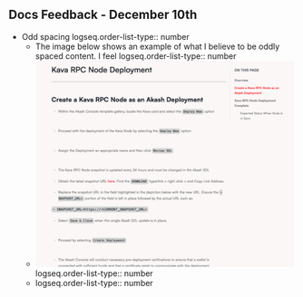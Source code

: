 ## Docs Feedback - December 10th
- Odd spacing
  logseq.order-list-type:: number
	- The image below shows an example of what I believe to be oddly spaced content. I feel
	  logseq.order-list-type:: number
	- ![ss_12102023_000064.png](../assets/ss_12102023_000064_1702252406549_0.png)
	  logseq.order-list-type:: number
	- logseq.order-list-type:: number